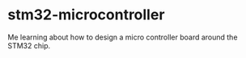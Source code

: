 # stm32-microcontroller
Me learning about how to design a micro controller board around the STM32 chip.
